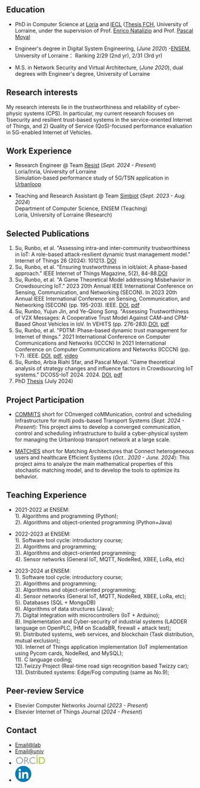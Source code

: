## Education
- PhD in Computer Science at [Loria](https://www.loria.fr/fr/) and [IECL](https://iecl.univ-lorraine.fr/) ([Thesis FCH](https://www.mdpi.com/1424-8220/22/8/3048](https://www.fr-hermite.univ-lorraine.fr/these-federation-charles-hermite)), University of Lorraine, under the supervision of Prof. [Enrico Natalizio](https://www.tii.ae/team/prof-enrico-natalizio) and Prof. [Pascal Moyal](https://iecl.univ-lorraine.fr/membre-iecl/moyal-pascal/)


- Engineer's degree in Digital System Engineering, (_June 2020_)
-[ENSEM](https://ensem.univ-lorraine.fr/), University of Lorraine： Ranking 2/29 (2nd yr), 2/31	(3rd yr)				       		

- M.S. in Network Security and Virtual Architecture, (_June 2020_), dual degrees with Engineer's degree, University of Lorraine 	


## Research interests
My research interests lie in the trustworthiness and reliability of cyber-physic systems (CPS). In particular, my current research focuses on 1)security and resilient trust-based systems in the 
service-oriented Internet of Things, and 2) Quality of Service (QoS)-focused performance evaluation in 5G-enabled Internet of Vehicles.
 			        		

## Work Experience
- Research Engineer @ Team [Resist](https://team.inria.fr/resist/) (_Sept. 2024 - Present_)
<br /> Loria/Inria, University of Lorraine
<br /> Simulation-based performance study of 5G/TSN application in [Urbanloop](https://urbanloop.fr/) 

- Teaching and Research Assistant @ Team [Simbiot](https://simbiot.gitlabpages.inria.fr/web/index.html) (_Sept. 2023 - Aug. 2024_)
<br /> Department of Computer Science, ENSEM (Teaching)
<br /> Loria, University of Lorraine (Research)


## Selected Publications
1. Su, Runbo, et al. "Assessing intra-and inter-community trustworthiness in IoT: A role-based attack-resilient dynamic trust management model." Internet of Things 26 (2024): 101213. [DOI](https://doi.org/10.1016/j.iot.2024.101213)
2. Su, Runbo, et al. "Ensuring trustworthiness in ioit/aiot: A phase-based approach." IEEE Internet of Things Magazine, 5(2), 84-88.[DOI](https://doi.org/10.1109/IOTM.001.2100190)
3. Su, Runbo, et al. "A Game Theoretical Model addressing Misbehavior in Crowdsourcing IoT." 2023 20th Annual IEEE International Conference on Sensing, Communication, and Networking (SECON). In 2023 20th Annual IEEE International Conference on Sensing, Communication, and Networking (SECON) (pp. 195-203). IEEE. [DOI](https://doi.org/10.1109/SECON58729.2023.10287527), [pdf](https://www.researchgate.net/profile/Runbo-Su/publication/374934907_A_Game_Theoretical_Model_addressing_Misbehavior_in_Crowdsourcing_IoT/links/6537e38c5d51a8012b6d9657/A-Game-Theoretical-Model-addressing-Misbehavior-in-Crowdsourcing-IoT.pdf) 
5. Su, Runbo, Yujun Jin, and Ye-Qiong Song. "Assessing Trustworthiness of V2X Messages: A Cooperative Trust Model Against CAM-and CPM-Based Ghost Vehicles in IoV. In VEHITS (pp. 276-283).[DOI](https://doi.org/10.5220/0012605200003702), [pdf](https://hal.science/hal-04453209v4/file/Vehist.pdf)
7. Su, Runbo, et al. "PDTM: Phase-based dynamic trust management for Internet of things." 2021 International Conference on Computer Communications and Networks (ICCCN) In 2021 International Conference on Computer Communications and Networks (ICCCN) (pp. 1-7). IEEE. [DOI](https://doi.org/10.1109/ICCCN52240.2021.9522234), [pdf](https://hal.science/hal-03322831v1/file/Su-PDTM.pdf), [video](https://www.youtube.com/playlist?list=PLzIU1iYy4sJjPSz7HjvMLYme7z4D1E4KW)
8. Su, Runbo, Arbia Riahi Sfar, and Pascal Moyal. "Game theoretical analysis of strategy changes and influence factors in Crowdsourcing IoT systems." DCOSS-IoT 2024. 2024. [DOI](https://doi.org/10.1109/DCOSS-IoT61029.2024.00048), [pdf](https://hal.science/hal-04564953/document)
9. PhD [Thesis](https://theses.fr/api/v1/document/2024LORR0054) (July 2024)

## Project Participation
- [COMMITS](https://commits.loria.fr/) short for COnverged coMMunication, control and scheduling Infrastructure for multi pods-based Transport Systems (_Sept. 2024 - Present_): This project aims to develop a converged communication, control and scheduling infrastructure to build a cyber-physical system for managing the Urbanloop transport network at a large scale.

- [MATCHES](https://anr.fr/Project-ANR-18-CE40-0019) short for Matching Architectures that Connect heterogeneous users and healthcare Efficient Systems (_Oct.. 2020 - June. 2024_): This project aims to analyze the main mathematical properties of this stochastic matching model, and to develop the tools to optimize its behavior.


## Teaching Experience
- 2021-2022 at ENSEM:
<br /> 1). Algorithms and programming (Python); <br /> 2). Algorithms and object-oriented programming (Python+Java)

- 2022-2023 at ENSEM: <br /> 1). Software tool cycle: introductory course; <br /> 2). Algorithms and programming; <br /> 3). Algorithms and object-oriented programming; <br /> 4). Sensor networks (General IoT, MQTT, NodeRed, XBEE, LoRa, etc)

- 2023-2024 at ENSEM: <br /> 1). Software tool cycle: introductory course; <br /> 2). Algorithms and programming; <br /> 3). Algorithms and object-oriented programming; <br /> 4). Sensor networks (General IoT, MQTT, NodeRed, XBEE, LoRa, etc); <br /> 5). Databases (SQL + MongoDB)      <br /> 6).  Algorithms of data structures (Java); <br /> 7). Digital integration with microcontrollers (IoT + Arduino); <br /> 8). Implementation and Cyber-security of industrial systems (LADDER language on OpenPLC, IHM on ScadaBR, firewall + attack test); <br /> 9). Distributed systems, web services, and blockchain (Task distribution, mutual exclusion); <br /> 10). Internet of Things application implementation (IoT implementation using Pycom cards, NodeRed, and MySQL); <br /> 11). C language coding; <br /> 12).Twizzy Project (Real-time road sign recognition based Twizzy car); <br /> 13). Distributed systems: Edge/Fog computing (same as No.9); 

## Peer-review Service
- Elsevier Computer Networks Journal (_2023 - Present_)
- Elsevier Internet of Things Journal (_2024 - Present_)

## Contact
- [Email@lab](mailto:runbo.su@inria.fr) 
- [Email@univ](mailto:runbo.su@univ-lorraine.fr) 
- [![](/images/orcid_resized2.png)](https://orcid.org/0000-0001-5116-8207)
- [![](/images/linkedin_reresized4.jpg)](https://www.linkedin.com/in/runbo-su-ab32a3151/)

